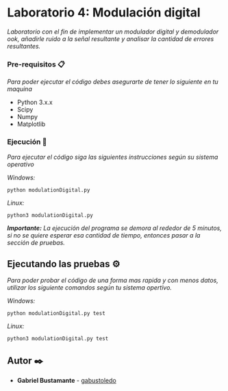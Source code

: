 # Laboratorio 4: Modulación digital

_Laboratorio con el fin de implementar un modulador digital y demodulador ook, añadirle ruido a la señal resultante y analisar la cantidad de errores resultantes._

### Pre-requisitos 📋

_Para poder ejecutar el código debes asegurarte de tener lo siguiente en tu maquina_

* Python 3.x.x
* Scipy
* Numpy
* Matplotlib

### Ejecución 🔧

_Para ejecutar el código siga las siguientes instrucciones según su sistema operativo_

_Windows:_

```
python modulationDigital.py
```

_Linux:_

```
python3 modulationDigital.py
```

_**Importante:** La ejecución del programa se demora al rededor de 5 minutos, si no se quiere esperar esa cantidad de tiempo, entonces pasar a la sección de pruebas._

## Ejecutando las pruebas ⚙️

_Para poder probar el código de una forma mas rapida y con menos datos, utilizar los siguiente comandos según tu sistema opertivo._

_Windows:_

```
python modulationDigital.py test
```

_Linux:_

```
python3 modulationDigital.py test
```

## Autor ✒️

* **Gabriel Bustamante** - [gabustoledo](https://github.com/gabustoledo)
